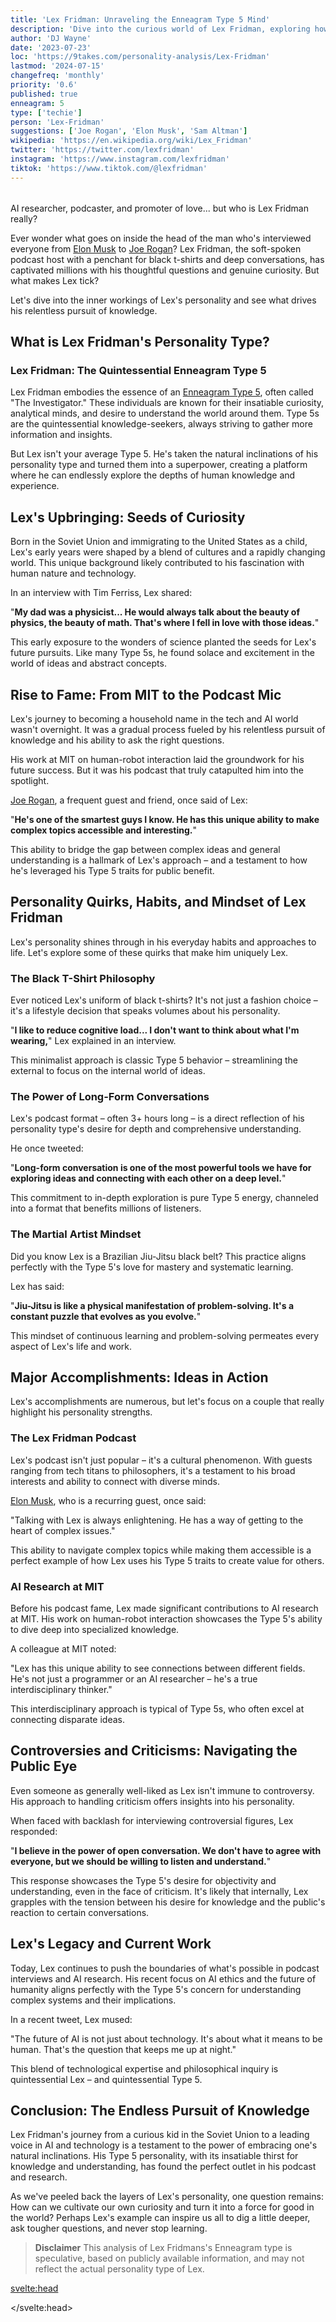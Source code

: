 ```yaml
---
title: 'Lex Fridman: Unraveling the Enneagram Type 5 Mind'
description: 'Dive into the curious world of Lex Fridman, exploring how his Enneagram Type 5 personality shapes his podcast, research, and unique approach to life.'
author: 'DJ Wayne'
date: '2023-07-23'
loc: 'https://9takes.com/personality-analysis/Lex-Fridman'
lastmod: '2024-07-15'
changefreq: 'monthly'
priority: '0.6'
published: true
enneagram: 5
type: ['techie']
person: 'Lex-Fridman'
suggestions: ['Joe Rogan', 'Elon Musk', 'Sam Altman']
wikipedia: 'https://en.wikipedia.org/wiki/Lex_Fridman'
twitter: 'https://twitter.com/lexfridman'
instagram: 'https://www.instagram.com/lexfridman'
tiktok: 'https://www.tiktok.com/@lexfridman'
---
```


<script>
	import  PopCard  from "$lib/components/atoms/PopCard.svelte";
import BlogPurpose from '$lib/components/blog/BlogPurpose.svelte'
</script>

<div
	style="display: flex;
    justify-content: center;
    margin: 1rem 0;
	"
>
	<PopCard
		image={`/types/5s/${'Lex-Fridman'}.webp`}
		showIcon={false}
		enneagramType="5"
		displayText="Lex Fridman"
		subtext=""
	/>
</div>

<p class="firstLetter">AI researcher, podcaster, and promoter of love... but who is Lex Fridman really?</p>

Ever wonder what goes on inside the head of the man who's interviewed everyone from [Elon Musk](/personality-analysis/Elon-Musk) to [Joe Rogan](/personality-analysis/Joe-Rogan)? Lex Fridman, the soft-spoken podcast host with a penchant for black t-shirts and deep conversations, has captivated millions with his thoughtful questions and genuine curiosity. But what makes Lex tick?

Let's dive into the inner workings of Lex's personality and see what drives his relentless pursuit of knowledge.

## What is Lex Fridman's Personality Type?

### Lex Fridman: The Quintessential Enneagram Type 5

Lex Fridman embodies the essence of an [Enneagram Type 5](/enneagram-corner/enneagram-type-5), often called "The Investigator." These individuals are known for their insatiable curiosity, analytical minds, and desire to understand the world around them. Type 5s are the quintessential knowledge-seekers, always striving to gather more information and insights.

But Lex isn't your average Type 5. He's taken the natural inclinations of his personality type and turned them into a superpower, creating a platform where he can endlessly explore the depths of human knowledge and experience.

## Lex's Upbringing: Seeds of Curiosity

Born in the Soviet Union and immigrating to the United States as a child, Lex's early years were shaped by a blend of cultures and a rapidly changing world. This unique background likely contributed to his fascination with human nature and technology.

In an interview with Tim Ferriss, Lex shared:

"**My dad was a physicist... He would always talk about the beauty of physics, the beauty of math. That's where I fell in love with those ideas.**"

This early exposure to the wonders of science planted the seeds for Lex's future pursuits. Like many Type 5s, he found solace and excitement in the world of ideas and abstract concepts.

## Rise to Fame: From MIT to the Podcast Mic

Lex's journey to becoming a household name in the tech and AI world wasn't overnight. It was a gradual process fueled by his relentless pursuit of knowledge and his ability to ask the right questions.

His work at MIT on human-robot interaction laid the groundwork for his future success. But it was his podcast that truly catapulted him into the spotlight.

[Joe Rogan](/personality-analysis/Joe-Rogan), a frequent guest and friend, once said of Lex:

"**He's one of the smartest guys I know. He has this unique ability to make complex topics accessible and interesting.**"

This ability to bridge the gap between complex ideas and general understanding is a hallmark of Lex's approach – and a testament to how he's leveraged his Type 5 traits for public benefit.

## Personality Quirks, Habits, and Mindset of Lex Fridman

Lex's personality shines through in his everyday habits and approaches to life. Let's explore some of these quirks that make him uniquely Lex.

### The Black T-Shirt Philosophy

Ever noticed Lex's uniform of black t-shirts? It's not just a fashion choice – it's a lifestyle decision that speaks volumes about his personality.

"**I like to reduce cognitive load... I don't want to think about what I'm wearing,**" Lex explained in an interview.

This minimalist approach is classic Type 5 behavior – streamlining the external to focus on the internal world of ideas.

### The Power of Long-Form Conversations

Lex's podcast format – often 3+ hours long – is a direct reflection of his personality type's desire for depth and comprehensive understanding.

He once tweeted:

"**Long-form conversation is one of the most powerful tools we have for exploring ideas and connecting with each other on a deep level.**"

This commitment to in-depth exploration is pure Type 5 energy, channeled into a format that benefits millions of listeners.

### The Martial Artist Mindset

Did you know Lex is a Brazilian Jiu-Jitsu black belt? This practice aligns perfectly with the Type 5's love for mastery and systematic learning.

Lex has said:

"**Jiu-Jitsu is like a physical manifestation of problem-solving. It's a constant puzzle that evolves as you evolve.**"

This mindset of continuous learning and problem-solving permeates every aspect of Lex's life and work.

## Major Accomplishments: Ideas in Action

Lex's accomplishments are numerous, but let's focus on a couple that really highlight his personality strengths.

### The Lex Fridman Podcast

Lex's podcast isn't just popular – it's a cultural phenomenon. With guests ranging from tech titans to philosophers, it's a testament to his broad interests and ability to connect with diverse minds.

[Elon Musk](/personality-analysis/Elon-Musk), who is a recurring guest, once said:

"Talking with Lex is always enlightening. He has a way of getting to the heart of complex issues."

This ability to navigate complex topics while making them accessible is a perfect example of how Lex uses his Type 5 traits to create value for others.

### AI Research at MIT

Before his podcast fame, Lex made significant contributions to AI research at MIT. His work on human-robot interaction showcases the Type 5's ability to dive deep into specialized knowledge.

A colleague at MIT noted:

"Lex has this unique ability to see connections between different fields. He's not just a programmer or an AI researcher – he's a true interdisciplinary thinker."

This interdisciplinary approach is typical of Type 5s, who often excel at connecting disparate ideas.

## Controversies and Criticisms: Navigating the Public Eye

Even someone as generally well-liked as Lex isn't immune to controversy. His approach to handling criticism offers insights into his personality.

When faced with backlash for interviewing controversial figures, Lex responded:

"**I believe in the power of open conversation. We don't have to agree with everyone, but we should be willing to listen and understand.**"

This response showcases the Type 5's desire for objectivity and understanding, even in the face of criticism. It's likely that internally, Lex grapples with the tension between his desire for knowledge and the public's reaction to certain conversations.

## Lex's Legacy and Current Work

Today, Lex continues to push the boundaries of what's possible in podcast interviews and AI research. His recent focus on AI ethics and the future of humanity aligns perfectly with the Type 5's concern for understanding complex systems and their implications.

In a recent tweet, Lex mused:

"The future of AI is not just about technology. It's about what it means to be human. That's the question that keeps me up at night."

This blend of technological expertise and philosophical inquiry is quintessential Lex – and quintessential Type 5.

## Conclusion: The Endless Pursuit of Knowledge

Lex Fridman's journey from a curious kid in the Soviet Union to a leading voice in AI and technology is a testament to the power of embracing one's natural inclinations. His Type 5 personality, with its insatiable thirst for knowledge and understanding, has found the perfect outlet in his podcast and research.

As we've peeled back the layers of Lex's personality, one question remains: How can we cultivate our own curiosity and turn it into a force for good in the world? Perhaps Lex's example can inspire us all to dig a little deeper, ask tougher questions, and never stop learning.

> **Disclaimer** This analysis of Lex Fridmans's Enneagram type is speculative, based on publicly available information, and may not reflect the actual personality type of Lex.

<svelte:head>

<script type="application/ld+json">
{
  "@context": "http://schema.org",
  "@type": "Article",
  "articleBody": "",
  "articleSection": "scientist",
  "creator": {
        "@type": "Person",
        "name": "DJ Wayne",
        "sameAs": ["https://www.instagram.com/djwayne3/", "https://www.youtube.com/@djwayne3", "https://www.linkedin.com/in/davidtwayne/", "https://twitter.com/djwayne3"
        ]
      },
      "author": {
    "@type": "Person",
    "name": "DJ Wayne",
    "sameAs": ["https://www.instagram.com/djwayne3/", "https://www.youtube.com/@djwayne3", "https://www.linkedin.com/in/davidtwayne/", "https://twitter.com/djwayne3"
        ]
  },
  "dateModified": {
    "@type": "Date",
    "@value": "2024-04-07"
  },
  "datePublished": {
    "@type": "Date",
    "@value": "2023-03-09"
  },
  "description": "Explore the mind of AI researcher Lex Fridman through the lens of the Enneagram Type 5. Understand the internal dialogue he maintains during interviews and how his Type 5 traits shine through.",
  "headline": "Lex Fridman Enneagram Type 5",
  "image": {
    "@type": "ImageObject",
    "height": 800,
    "url": "https://9takes.com/types/5s/Lex-Fridman.webp",
    "width": 1200
  },
  "keywords": [
    "Lex Fridman",
    "Enneagram",
    "Type 5",
    "Investigator",
    "Internal dialogue",
    "Observer personality"
  ],
  "mainEntityOfPage": {
    "@id": "https://9takes.com/personality-analysis/Lex-Fridman",
    "@type": "WebPage"
  },
  "mentions": {
    "@type": "Person",
    "description": "Host of Lex Fridman Podcast. Research Scientist at MIT. Interested in robots and humans.",
    "name": "Lex Fridman",
    "sameAs": ["https://lexfridman.com/", "https://www.youtube.com/c/lexfridman","https://en.wikipedia.org/wiki/Lex_Fridman","https://twitter.com/lexfridman"
    ]
  },
  "publisher": {
        "@type": "Organization",
        "sameAs": ["https://www.instagram.com/9takesdotcom/", "https://twitter.com/9takesdotcom"],
        "logo": {
          "@type": "ImageObject",
          "url": "https://9takes.com/brand/aero.png"
        },
        "name": "9takes"
      },
  "url": "https://9takes.com/personality-analysis/Lex-Fridman"
}
</script>

</svelte:head>
